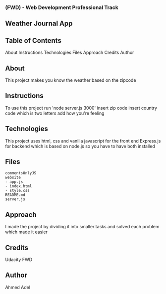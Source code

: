 ### (FWD) - Web Development Professional Track
## Weather Journal App

## Table of Contents
About
Instructions
Technologies
Files
Approach
Credits
Author

## About
This project makes you know the weather based on the zipcode

## Instructions
To use this project run 'node server.js 3000' 
insert zip code 
insert country code which is two letters 
add how you're feeling

## Technologies
This project uses html, css and vanilla javascript for the front end
Express.js for backend which is based on node.js so you have to have both installed 

## Files

```
commentsOnlyJS
website
- app.js
- index.html
- style.css    
README.md
server.js
```

## Approach
I made the project by dividing it into smaller tasks
and solved each problem which made it easier

## Credits
Udacity
FWD

## Author
Ahmed Adel

